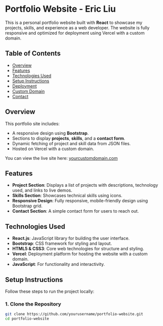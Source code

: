 # Portfolio Website - Eric Liu

This is a personal portfolio website built with **React** to showcase my projects, skills, and experience as a web developer. The website is fully responsive and optimized for deployment using Vercel with a custom domain.

## Table of Contents

- [Overview](#overview)
- [Features](#features)
- [Technologies Used](#technologies-used)
- [Setup Instructions](#setup-instructions)
- [Deployment](#deployment)
- [Custom Domain](#custom-domain)
- [Contact](#contact)

## Overview

This portfolio site includes:
- A responsive design using **Bootstrap**.
- Sections to display **projects**, **skills**, and a **contact form**.
- Dynamic fetching of project and skill data from JSON files.
- Hosted on Vercel with a custom domain.

You can view the live site here: [yourcustomdomain.com](https://yourcustomdomain.com)

## Features

- **Project Section**: Displays a list of projects with descriptions, technology used, and links to live demos.
- **Skills Section**: Showcases technical skills using icons.
- **Responsive Design**: Fully responsive, mobile-friendly design using Bootstrap grid.
- **Contact Section**: A simple contact form for users to reach out.

## Technologies Used

- **React.js**: JavaScript library for building the user interface.
- **Bootstrap**: CSS framework for styling and layout.
- **HTML5 & CSS3**: Core web technologies for structure and styling.
- **Vercel**: Deployment platform for hosting the website with a custom domain.
- **JavaScript**: For functionality and interactivity.

## Setup Instructions

Follow these steps to run the project locally:

### 1. Clone the Repository
```bash
git clone https://github.com/yourusername/portfolio-website.git
cd portfolio-website
